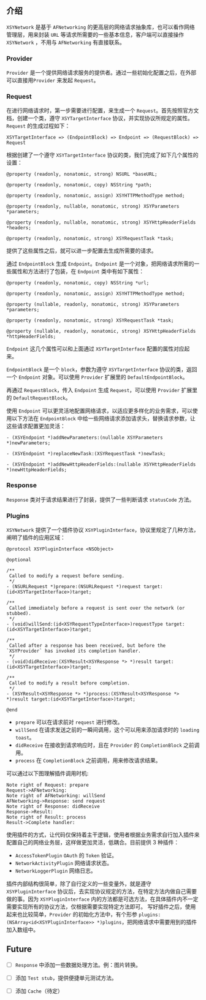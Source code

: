 ## 介绍

`XSYNetwork` 是基于 `AFNetworking` 的更高层的网络请求抽象库，也可以看作网络管理层，用来封装 `URL` 等请求所需要的一些基本信息，客户端可以直接操作 `XSYNetwork` ，不用与 `AFNetworking` 有直接联系。

### Provider
`Provider` 是一个提供网络请求服务的提供者。通过一些初始化配置之后，在外部可以直接用`Provider` 来发起 `Request`。

### Request
在进行网络请求时，第一步需要进行配置，来生成一个 `Request`。首先按照官方文档，创建一个类，遵守 `XSYTargetInterface` 协议，并实现协议所规定的属性。 `Request` 的生成过程如下：

```objc
XSYTargetInterface => (EndpointBlock) => Endpoint => (RequestBlock) => Request
```
根据创建了一个遵守 `XSYTargetInterface` 协议的类，我们完成了如下几个属性的设置：

```objc
@property (readonly, nonatomic, strong) NSURL *baseURL;

@property (readonly, nonatomic, copy) NSString *path;

@property (readonly, nonatomic, assign) XSYHTTPMethodType method;

@property (readonly, nullable, nonatomic, strong) XSYParameters *parameters;

@property (readonly, nullable, nonatomic, strong) XSYHttpHeaderFields *headers;

@property (readonly, nonatomic, strong) XSYRequestTask *task;
```
提供了这些属性之后，就可以进一步配置去生成所需要的请求。

通过 `EndpointBlock` 生成 `Endpoint`。`Endpoint` 是一个对象，把网络请求所需的一些属性和方法进行了包装，在 `Endpoint` 类中有如下属性：

```objc
@property (readonly, nonatomic, copy) NSString *url;

@property (readonly, nonatomic, assign) XSYHTTPMethodType method;

@property (nullable, readonly, nonatomic, strong) XSYParameters *parameters;

@property (readonly, nonatomic, strong) XSYRequestTask *task;

@property (nullable, readonly, nonatomic, strong) XSYHttpHeaderFields *httpHeaderFields;
```

`Endpoint` 这几个属性可以和上面通过 `XSYTargetInterface` 配置的属性对应起来。

`EndpointBlock` 是一个 `block`，参数为遵守 `XSYTargetInterface` 协议的类，返回一个 `Endpoint` 对象。可以使用 `Provider` 扩展里的 `DefaultEndpointBlock`。

再通过 `RequestBlock`，传入 `Endpoint` 生成 `Request`，可以使用 `Provider` 扩展里的 `DefaultRequestBlock`。

使用 `Endpoint` 可以更灵活地配置网络请求，以适应更多样化的业务需求，可以使用以下方法在 `EndpointBlock` 中给一些网络请求添加请求头，替换请求参数，让这些请求配置更加灵活：

```objc
- (XSYEndpoint *)addNewParameters:(nullable XSYParameters *)newParameters;

- (XSYEndpoint *)replaceNewTask:(XSYRequestTask *)newTask;

- (XSYEndpoint *)addNewHttpHeaderFields:(nullable XSYHttpHeaderFields *)newHttpHeaderFields;
```

### Response
`Response` 类对于请求结果进行了封装，提供了一些判断请求 `statusCode` 方法。

### Plugins
`XSYNetwork` 提供了一个插件协议 `XSYPluginInterface`，协议里规定了几种方法，阐明了插件的应用区域：

```objc
@protocol XSYPluginInterface <NSObject>

@optional

/**
 Called to modify a request before sending.
 */
- (NSURLRequest *)prepare:(NSURLRequest *)request target:(id<XSYTargetInterface>)target;

/**
 Called immediately before a request is sent over the network (or stubbed).
 */
- (void)willSend:(id<XSYRequestTypeInterface>)requestType target:(id<XSYTargetInterface>)target;

/**
 Called after a response has been received, but before the `XSYProvider` has invoked its completion handler.
 */
- (void)didReceive:(XSYResult<XSYResponse *> *)result target:(id<XSYTargetInterface>)target;

/**
 Called to modify a result before completion.
 */
- (XSYResult<XSYResponse *> *)process:(XSYResult<XSYResponse *> *)result target:(id<XSYTargetInterface>)target;

@end
```

* `prepare` 可以在请求前对 `request` 进行修改。
* `willSend` 在请求发送之前的一瞬间调用，这个可以用来添加请求时的 `loading toast`。
* `didReceive` 在接收到请求响应时，且在 `Provider` 的 `CompletionBlock` 之前调用。
* `process` 在 `CompletionBlock` 之前调用，用来修改请求结果。

可以通过以下图理解插件调用时机:

```sequence
Note right of Request: prepare
Request->AFNetworking: 
Note right of AFNetworking: willSend
AFNetworking->Response: send request
Note right of Response: didReceive
Response->Result: 
Note right of Result: process
Result->Complete handler: 
```
使用插件的方式，让代码仅保持着主干逻辑，使用者根据业务需求自行加入插件来配置自己的网络业务层，这样做更加灵活，低耦合。目前提供 3 种插件：

* `AccessTokenPlugin` `OAuth` 的 `Token` 验证。
* `NetworkActivityPlugin` 网络请求状态。
* `NetworkLoggerPlugin` 网络日志。

插件内部结构很简单，除了自行定义的一些变量外，就是遵守 `XSYPluginInterface` 协议后，去实现协议规定的方法，在特定方法内做自己需要做的事。因为 `XSYPluginInterface` 内的方法都是可选方法，在具体插件内不一定需要实现所有的协议方法，仅根据需要实现特定方法即可。
写好插件之后，使用起来也比较简单，`Provider` 的初始化方法中，有个形参 `plugins:(NSArray<id<XSYPluginInterface>> *)plugins`，把网络请求中需要用到的插件加入数组中。

## Future

- [ ] `Response` 中添加一些数据处理方法。例：图片转换。
- [ ] 添加 `Test stub`，提供便捷单元测试方法。
- [ ] 添加 `Cache`（待定）


